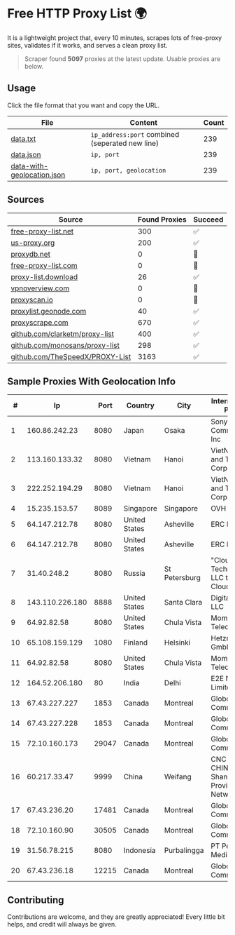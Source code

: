
# Free HTTP Proxy List 🌍

It is a lightweight project that, every 10 minutes, scrapes lots of free-proxy sites, validates if it works, and serves a clean proxy list.


> Scraper found **5097** proxies at the latest update. Usable proxies are below.

## Usage

Click the file format that you want and copy the URL.


|File|Content|Count|
|----|-------|-----|
|[data.txt](https://raw.githubusercontent.com/themiralay/Proxy-List-World/master/data.txt)|`ip_address:port` combined (seperated new line)|239|
|[data.json](https://raw.githubusercontent.com/themiralay/Proxy-List-World/master/data.json)|`ip, port`|239|
|[data-with-geolocation.json](https://raw.githubusercontent.com/themiralay/Proxy-List-World/master/data-with-geolocation.json)|`ip, port, geolocation`|239|

## Sources

|Source|Found Proxies|Succeed|
|------|-------------|-------|
|[free-proxy-list.net](https://free-proxy-list.net)|300|✅|
|[us-proxy.org](https://www.us-proxy.org)|200|✅|
|[proxydb.net](http://proxydb.net)|0|🚫|
|[free-proxy-list.com](https://free-proxy-list.com/?page=&port=&type%5B%5D=http&type%5B%5D=https&up_time=0&search=Search)|0|🚫|
|[proxy-list.download](https://www.proxy-list.download/HTTP)|26|✅|
|[vpnoverview.com](https://vpnoverview.com/privacy/anonymous-browsing/free-proxy-servers)|0|🚫|
|[proxyscan.io](https://www.proxyscan.io)|0|🚫|
|[proxylist.geonode.com](https://proxylist.geonode.com/api/proxy-list?limit=300&page=1&sort_by=lastChecked&sort_type=desc&protocols=http,https)|40|✅|
|[proxyscrape.com](https://api.proxyscrape.com/v2/?request=displayproxies&protocol=http&timeout=10000&country=all&ssl=all&anonymity=all)|670|✅|
|[github.com/clarketm/proxy-list](https://raw.githubusercontent.com/clarketm/proxy-list/master/proxy-list-raw.txt)|400|✅|
|[github.com/monosans/proxy-list](https://raw.githubusercontent.com/monosans/proxy-list/main/proxies/http.txt)|298|✅|
|[github.com/TheSpeedX/PROXY-List](https://raw.githubusercontent.com/TheSpeedX/PROXY-List/master/http.txt)|3163|✅|


## Sample Proxies With Geolocation Info

|#|Ip|Port|Country|City|Internet Service Provider|
|-|--|----|-------|----|-------------------------|
|1|160.86.242.23|8080|Japan|Osaka|Sony Network Communications Inc|
|2|113.160.133.32|8080|Vietnam|Hanoi|VietNam Post and Telecom Corporation|
|3|222.252.194.29|8080|Vietnam|Hanoi|VietNam Post and Telecom Corporation|
|4|15.235.153.57|8089|Singapore|Singapore|OVH Hosting|
|5|64.147.212.78|8080|United States|Asheville|ERC Broadband|
|6|64.147.212.78|8080|United States|Asheville|ERC Broadband|
|7|31.40.248.2|8080|Russia|St Petersburg|"Cloud Technologies" LLC trading as Cloud.ru|
|8|143.110.226.180|8888|United States|Santa Clara|DigitalOcean, LLC|
|9|64.92.82.58|8080|United States|Chula Vista|Momentum Telecom, Inc.|
|10|65.108.159.129|1080|Finland|Helsinki|Hetzner Online GmbH|
|11|64.92.82.58|8080|United States|Chula Vista|Momentum Telecom, Inc.|
|12|164.52.206.180|80|India|Delhi|E2E Networks Limited|
|13|67.43.227.227|1853|Canada|Montreal|GloboTech Communications|
|14|67.43.227.228|1853|Canada|Montreal|GloboTech Communications|
|15|72.10.160.173|29047|Canada|Montreal|GloboTech Communications|
|16|60.217.33.47|9999|China|Weifang|CNC Group CHINA169 Shandong Province Network|
|17|67.43.236.20|17481|Canada|Montreal|GloboTech Communications|
|18|72.10.160.90|30505|Canada|Montreal|GloboTech Communications|
|19|31.56.78.215|8080|Indonesia|Purbalingga|PT Perwira Media Solusi|
|20|67.43.236.18|12215|Canada|Montreal|GloboTech Communications|



## Contributing

Contributions are welcome, and they are greatly appreciated! Every
little bit helps, and credit will always be given.

